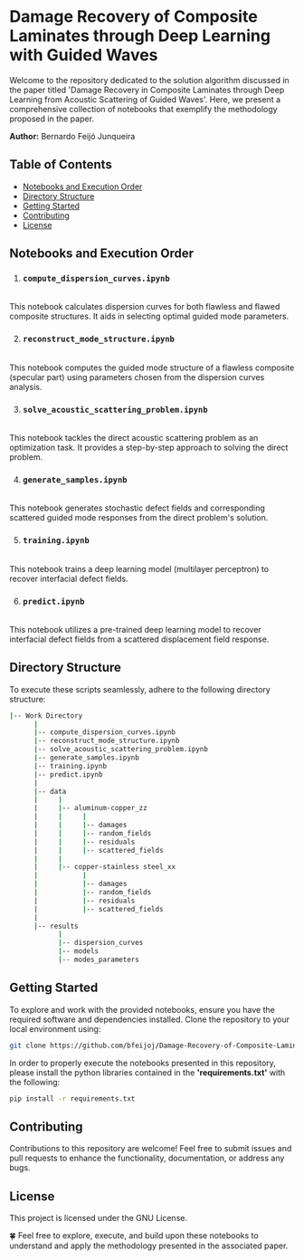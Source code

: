 # Damage Recovery of Composite Laminates through Deep Learning with Guided Waves

Welcome to the repository dedicated to the solution algorithm discussed in the paper titled 'Damage Recovery in Composite Laminates through Deep Learning from Acoustic Scattering of Guided Waves'. Here, we present a comprehensive collection of notebooks that exemplify the methodology proposed in the paper.

**Author:** Bernardo Feijó Junqueira

## Table of Contents

- [Notebooks and Execution Order](#notebooks-and-execution-order)
- [Directory Structure](#directory-structure)
- [Getting Started](#getting-started)
- [Contributing](#contributing)
- [License](#license)

## Notebooks and Execution Order

1. ### `compute_dispersion_curves.ipynb`
\
    This notebook calculates dispersion curves for both flawless and flawed composite structures. It aids in selecting optimal guided mode parameters.

2. ### `reconstruct_mode_structure.ipynb`
\
    This notebook computes the guided mode structure of a flawless composite (specular part) using parameters chosen from the dispersion curves analysis.

3. ### `solve_acoustic_scattering_problem.ipynb`
\
    This notebook tackles the direct acoustic scattering problem as an optimization task. It provides a step-by-step approach to solving the direct problem.

4. ### `generate_samples.ipynb`
\
    This notebook generates stochastic defect fields and corresponding scattered guided mode responses from the direct problem's solution.

5. ### `training.ipynb`
\
    This notebook trains a deep learning model (multilayer perceptron) to recover interfacial defect fields.

6. ### `predict.ipynb`
\
    This notebook utilizes a pre-trained deep learning model to recover interfacial defect fields from a scattered displacement field response.

## Directory Structure
To execute these scripts seamlessly, adhere to the following directory structure:


```bash
|-- Work Directory
      |
      |-- compute_dispersion_curves.ipynb
      |-- reconstruct_mode_structure.ipynb
      |-- solve_acoustic_scattering_problem.ipynb
      |-- generate_samples.ipynb
      |-- training.ipynb
      |-- predict.ipynb
      |
      |-- data
      |     |
      |     |-- aluminum-copper_zz
      |     |     |
      |     |     |-- damages
      |     |     |-- random_fields
      |     |     |-- residuals
      |     |     |-- scattered_fields
      |     |
      |     |-- copper-stainless steel_xx
      |           |
      |           |-- damages
      |           |-- random_fields
      |           |-- residuals
      |           |-- scattered_fields
      |
      |-- results
            |
            |-- dispersion_curves
            |-- models
            |-- modes_parameters
```

## Getting Started

To explore and work with the provided notebooks, ensure you have the required software and dependencies installed. Clone the repository to your local environment using:

```bash
git clone https://github.com/bfeijoj/Damage-Recovery-of-Composite-Laminates-through-Deep-Learning-with-Guided-Waves.git
```

In order to properly execute the notebooks presented in this repository, please install the python libraries contained in the **'requirements.txt'** with the following:

```bash
pip install -r requirements.txt
```

## Contributing

Contributions to this repository are welcome! Feel free to submit issues and pull requests to enhance the functionality, documentation, or address any bugs.

## License

This project is licensed under the GNU License.

:four_leaf_clover: Feel free to explore, execute, and build upon these notebooks to understand and apply the methodology presented in the associated paper.
